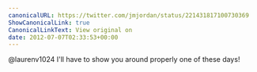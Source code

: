 ```yaml
---
canonicalURL: https://twitter.com/jmjordan/status/221431817100730369
ShowCanonicalLink: true
CanonicalLinkText: View original on
date: 2012-07-07T02:33:53+00:00
---
```

@laurenv1024 I'll have to show you around properly one of these days!